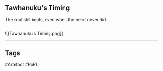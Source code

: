 ## Tawhanuku's Timing
The soul still beats, even when the heart never did.
##
![[Tawhanuku's Timing.png]]

---
## Tags
#Artefact
#PoE1